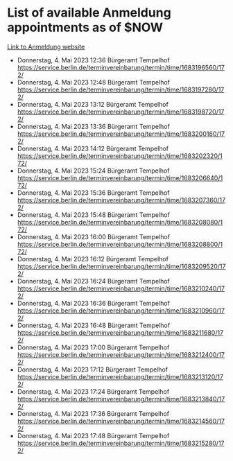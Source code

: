 # List of available Anmeldung appointments as of $NOW
[Link to Anmeldung website](https://service.berlin.de/terminvereinbarung/termin/tag.php?termin=1&anliegen[]=120686&dienstleisterlist=122210,122217,327316,122219,327312,122227,327314,122231,327346,122243,327348,122254,122252,329742,122260,329745,122262,329748,122271,327278,122273,327274,122277,327276,330436,122280,327294,122282,327290,122284,327292,122291,327270,122285,327266,122286,327264,122296,327268,150230,329760,122297,327286,122294,327284,122312,329763,122314,329775,122304,327330,122311,327334,122309,327332,317869,122281,327352,122279,329772,122283,122276,327324,122274,327326,122267,329766,122246,327318,122251,327320,122257,327322,122208,327298,122226,327300&herkunft=http%3A%2F%2Fservice.berlin.de%2Fdienstleistung%2F120686%2F)
- Donnerstag, 4. Mai 2023 12:36 Bürgeramt Tempelhof https://service.berlin.de/terminvereinbarung/termin/time/1683196560/172/
- Donnerstag, 4. Mai 2023 12:48 Bürgeramt Tempelhof https://service.berlin.de/terminvereinbarung/termin/time/1683197280/172/
- Donnerstag, 4. Mai 2023 13:12 Bürgeramt Tempelhof https://service.berlin.de/terminvereinbarung/termin/time/1683198720/172/
- Donnerstag, 4. Mai 2023 13:36 Bürgeramt Tempelhof https://service.berlin.de/terminvereinbarung/termin/time/1683200160/172/
- Donnerstag, 4. Mai 2023 14:12 Bürgeramt Tempelhof https://service.berlin.de/terminvereinbarung/termin/time/1683202320/172/
- Donnerstag, 4. Mai 2023 15:24 Bürgeramt Tempelhof https://service.berlin.de/terminvereinbarung/termin/time/1683206640/172/
- Donnerstag, 4. Mai 2023 15:36 Bürgeramt Tempelhof https://service.berlin.de/terminvereinbarung/termin/time/1683207360/172/
- Donnerstag, 4. Mai 2023 15:48 Bürgeramt Tempelhof https://service.berlin.de/terminvereinbarung/termin/time/1683208080/172/
- Donnerstag, 4. Mai 2023 16:00 Bürgeramt Tempelhof https://service.berlin.de/terminvereinbarung/termin/time/1683208800/172/
- Donnerstag, 4. Mai 2023 16:12 Bürgeramt Tempelhof https://service.berlin.de/terminvereinbarung/termin/time/1683209520/172/
- Donnerstag, 4. Mai 2023 16:24 Bürgeramt Tempelhof https://service.berlin.de/terminvereinbarung/termin/time/1683210240/172/
- Donnerstag, 4. Mai 2023 16:36 Bürgeramt Tempelhof https://service.berlin.de/terminvereinbarung/termin/time/1683210960/172/
- Donnerstag, 4. Mai 2023 16:48 Bürgeramt Tempelhof https://service.berlin.de/terminvereinbarung/termin/time/1683211680/172/
- Donnerstag, 4. Mai 2023 17:00 Bürgeramt Tempelhof https://service.berlin.de/terminvereinbarung/termin/time/1683212400/172/
- Donnerstag, 4. Mai 2023 17:12 Bürgeramt Tempelhof https://service.berlin.de/terminvereinbarung/termin/time/1683213120/172/
- Donnerstag, 4. Mai 2023 17:24 Bürgeramt Tempelhof https://service.berlin.de/terminvereinbarung/termin/time/1683213840/172/
- Donnerstag, 4. Mai 2023 17:36 Bürgeramt Tempelhof https://service.berlin.de/terminvereinbarung/termin/time/1683214560/172/
- Donnerstag, 4. Mai 2023 17:48 Bürgeramt Tempelhof https://service.berlin.de/terminvereinbarung/termin/time/1683215280/172/
